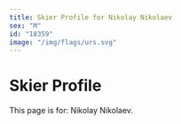```yaml
---
title: Skier Profile for Nikolay Nikolaev
sex: "M"
id: "18359"
image: "/img/flags/urs.svg" 
---
```


# Skier Profile

This page is for: Nikolay Nikolaev.
    